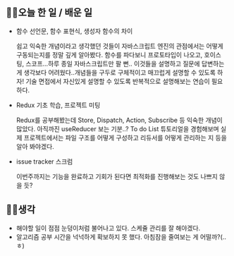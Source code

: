 ## 👩‍💻오늘 한 일 / 배운 일

- 함수 선언문, 함수 표현식, 생성자 함수의 차이

  쉽고 익숙한 개념이라고 생각했던 것들이 자바스크립트 엔진의 관점에서는 어떻게 구동되는지를 정말 깊게 알아봤다. 함수를 파다보니 프로토타입이 나오고, 호이스팅, 스코프...하루 종일 자바스크립트만 팔 뻔.. 이것들을 설명하고 질문에 답변하는게 생각보다 어려웠다..개념들을 구두로 구체적이고 매끄럽게 설명할 수 있도록 하자!
  기술 면접에서 자신있게 설명할 수 있도록 반복적으로 설명해보는 연습이 필요하다.

- Redux 기초 학습, 프로젝트 미팅

  Redux를 공부해봤는데 Store, Dispatch, Action, Subscribe 등 익숙한 개념이 많았다. 아직까진 useReducer 보는 기분..?
  To do List 튜토리얼을 경험해보며 실제 프로젝트에서는 파일 구조를 어떻게 구성하고 리듀서를 어떻게 관리하는 지 등을 알아 봐야겠다.

- issue tracker 스크럼

  이번주까지는 기능을 완료하고 기회가 된다면 최적화를 진행해보는 것도 나쁘지 않을 듯?

## 🏃‍♀️생각

- 해야할 일이 점점 눈덩이처럼 불어나고 있다. 스케쥴 관리를 잘 해야겠다.
- 알고리즘 공부 시간을 넉넉하게 확보하지 못 했다. 아침잠을 줄여보는 게 어떨까?(..ㅎ)
